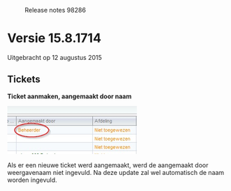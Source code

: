 <properties>
	<page>
		<title>Versie 15.8.1714</title>
	</page>
	<menu>
		<position>Release notes</position>
		<title>Laatste versie 15.8.1714 (12-08-2015)</title>
		<sort>98286</sort>
	</menu>
</properties>


# Versie 15.8.1714 #
Uitgebracht op 12 augustus 2015


## Tickets ##

<div class="tag-update"></div>

**Ticket aanmaken, aangemaakt door naam**

![](images/ticket-aangemaakt-door.jpg)

Als er een nieuwe ticket werd aangemaakt, werd de aangemaakt door weergavenaam niet ingevuld. Na deze update zal wel automatisch de naam worden ingevuld.